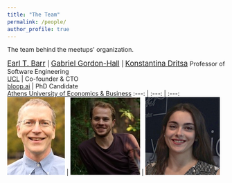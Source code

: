 ```yaml
---
title: "The Team"
permalink: /people/
author_profile: true
---
```


The team behind the meetups' organization.


<span style="font-size:120%"> [Earl T. Barr](https://earlbarr.com/) </span> | <span style="font-size:120%"> [Gabriel Gordon-Hall](https://ggordonhall.github.io/) </span> | <span style="font-size:120%"> [Konstantina Dritsa](https://dritsa-konstantina.github.io/) </span>
Professor of Software Engineering<br>[UCL](https://www.ucl.ac.uk/) | Co-founder & CTO<br>[bloop.ai](https://bloop.ai/) | PhD Candidate<br>[Athens University of Economics & Business](https://aueb.gr/en) 
 :---: | :---: | :---: 
![Earl T. Barr](/files/earl_t_barr.jpg) | ![Gabriel Gordon-Hall](/files/gabriel_gordon_hall.jpg) | ![Konstantina Dritsa](/files/konstantina_dritsa.jpg)
